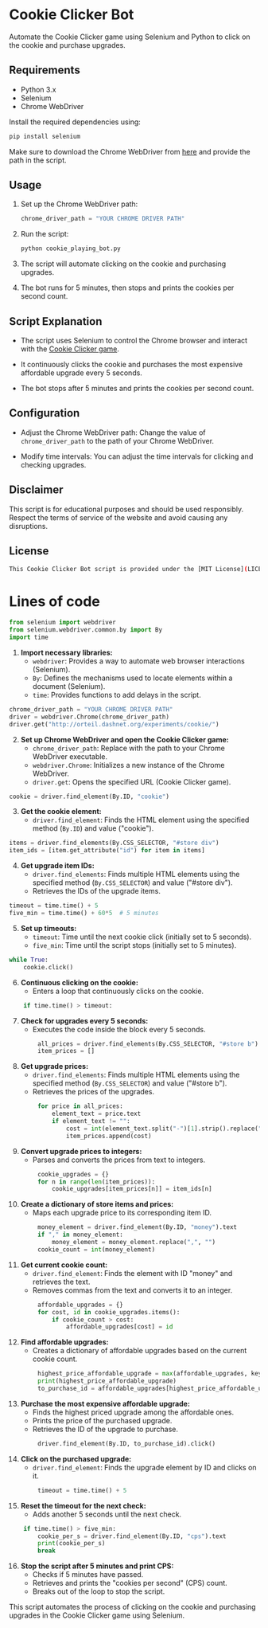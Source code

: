 
# Cookie Clicker Bot

Automate the Cookie Clicker game using Selenium and Python to click on the cookie and purchase upgrades.

## Requirements

- Python 3.x
- Selenium
- Chrome WebDriver

Install the required dependencies using:

```bash
pip install selenium
```

Make sure to download the Chrome WebDriver from [here](https://sites.google.com/chromium.org/driver/) and provide the path in the script.

## Usage

1. Set up the Chrome WebDriver path:
    ```python
    chrome_driver_path = "YOUR CHROME DRIVER PATH"
    ```

2. Run the script:
    ```bash
    python cookie_playing_bot.py
    ```

3. The script will automate clicking on the cookie and purchasing upgrades.

4. The bot runs for 5 minutes, then stops and prints the cookies per second count.

## Script Explanation

- The script uses Selenium to control the Chrome browser and interact with the [Cookie Clicker game](http://orteil.dashnet.org/experiments/cookie/).

- It continuously clicks the cookie and purchases the most expensive affordable upgrade every 5 seconds.

- The bot stops after 5 minutes and prints the cookies per second count.

## Configuration

- Adjust the Chrome WebDriver path: Change the value of `chrome_driver_path` to the path of your Chrome WebDriver.

- Modify time intervals: You can adjust the time intervals for clicking and checking upgrades.

## Disclaimer

This script is for educational purposes and should be used responsibly. Respect the terms of service of the website and avoid causing any disruptions.

## License

``` bash
This Cookie Clicker Bot script is provided under the [MIT License](LICENSE).
```

# Lines of code
```python
from selenium import webdriver
from selenium.webdriver.common.by import By
import time
```

1. **Import necessary libraries:**
   - `webdriver`: Provides a way to automate web browser interactions (Selenium).
   - `By`: Defines the mechanisms used to locate elements within a document (Selenium).
   - `time`: Provides functions to add delays in the script.

```python
chrome_driver_path = "YOUR CHROME DRIVER PATH"
driver = webdriver.Chrome(chrome_driver_path)
driver.get("http://orteil.dashnet.org/experiments/cookie/")
```

2. **Set up Chrome WebDriver and open the Cookie Clicker game:**
   - `chrome_driver_path`: Replace with the path to your Chrome WebDriver executable.
   - `webdriver.Chrome`: Initializes a new instance of the Chrome WebDriver.
   - `driver.get`: Opens the specified URL (Cookie Clicker game).

```python
cookie = driver.find_element(By.ID, "cookie")
```

3. **Get the cookie element:**
   - `driver.find_element`: Finds the HTML element using the specified method (`By.ID`) and value ("cookie").

```python
items = driver.find_elements(By.CSS_SELECTOR, "#store div")
item_ids = [item.get_attribute("id") for item in items]
```

4. **Get upgrade item IDs:**
   - `driver.find_elements`: Finds multiple HTML elements using the specified method (`By.CSS_SELECTOR`) and value ("#store div").
   - Retrieves the IDs of the upgrade items.

```python
timeout = time.time() + 5
five_min = time.time() + 60*5  # 5 minutes
```

5. **Set up timeouts:**
   - `timeout`: Time until the next cookie click (initially set to 5 seconds).
   - `five_min`: Time until the script stops (initially set to 5 minutes).

```python
while True:
    cookie.click()
```

6. **Continuous clicking on the cookie:**
   - Enters a loop that continuously clicks on the cookie.

```python
    if time.time() > timeout:
```

7. **Check for upgrades every 5 seconds:**
   - Executes the code inside the block every 5 seconds.

```python
        all_prices = driver.find_elements(By.CSS_SELECTOR, "#store b")
        item_prices = []
```

8. **Get upgrade prices:**
   - `driver.find_elements`: Finds multiple HTML elements using the specified method (`By.CSS_SELECTOR`) and value ("#store b").
   - Retrieves the prices of the upgrades.

```python
        for price in all_prices:
            element_text = price.text
            if element_text != "":
                cost = int(element_text.split("-")[1].strip().replace(",", ""))
                item_prices.append(cost)
```

9. **Convert upgrade prices to integers:**
   - Parses and converts the prices from text to integers.

```python
        cookie_upgrades = {}
        for n in range(len(item_prices)):
            cookie_upgrades[item_prices[n]] = item_ids[n]
```

10. **Create a dictionary of store items and prices:**
    - Maps each upgrade price to its corresponding item ID.

```python
        money_element = driver.find_element(By.ID, "money").text
        if "," in money_element:
            money_element = money_element.replace(",", "")
        cookie_count = int(money_element)
```

11. **Get current cookie count:**
    - `driver.find_element`: Finds the element with ID "money" and retrieves the text.
    - Removes commas from the text and converts it to an integer.

```python
        affordable_upgrades = {}
        for cost, id in cookie_upgrades.items():
            if cookie_count > cost:
                affordable_upgrades[cost] = id
```

12. **Find affordable upgrades:**
    - Creates a dictionary of affordable upgrades based on the current cookie count.

```python
        highest_price_affordable_upgrade = max(affordable_upgrades, key=int)
        print(highest_price_affordable_upgrade)
        to_purchase_id = affordable_upgrades[highest_price_affordable_upgrade]
```

13. **Purchase the most expensive affordable upgrade:**
    - Finds the highest priced upgrade among the affordable ones.
    - Prints the price of the purchased upgrade.
    - Retrieves the ID of the upgrade to purchase.

```python
        driver.find_element(By.ID, to_purchase_id).click()
```

14. **Click on the purchased upgrade:**
    - `driver.find_element`: Finds the upgrade element by ID and clicks on it.

```python
        timeout = time.time() + 5
```

15. **Reset the timeout for the next check:**
    - Adds another 5 seconds until the next check.

```python
    if time.time() > five_min:
        cookie_per_s = driver.find_element(By.ID, "cps").text
        print(cookie_per_s)
        break
```

16. **Stop the script after 5 minutes and print CPS:**
    - Checks if 5 minutes have passed.
    - Retrieves and prints the "cookies per second" (CPS) count.
    - Breaks out of the loop to stop the script.

This script automates the process of clicking on the cookie and purchasing upgrades in the Cookie Clicker game using Selenium.
